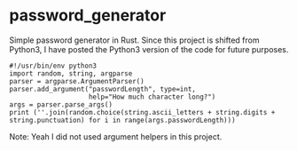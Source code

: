 # password_generator
Simple password generator in Rust.
Since this project is shifted from Python3, I have posted the Python3 version of the code for future purposes.
```
#!/usr/bin/env python3
import random, string, argparse
parser = argparse.ArgumentParser()
parser.add_argument("passwordLength", type=int,
                    help="How much character long?")
args = parser.parse_args()
print (''.join(random.choice(string.ascii_letters + string.digits + string.punctuation) for i in range(args.passwordLength)))
```
Note: Yeah I did not used argument helpers in this project.
